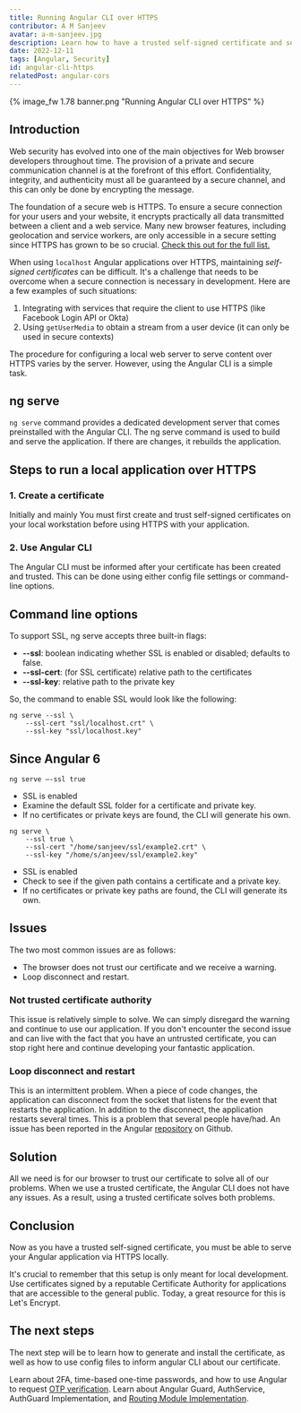 ```yaml
---
title: Running Angular CLI over HTTPS
contributor: A M Sanjeev
avatar: a-m-sanjeev.jpg
description: Learn how to have a trusted self-signed certificate and serve your Angular application via HTTPS locally.
date: 2022-12-11
tags: [Angular, Security]
id: angular-cli-https
relatedPost: angular-cors
---
```

{% image_fw 1.78 banner.png "Running Angular CLI over HTTPS" %}


<!-- toc -->

## Introduction

Web security has evolved into one of the main objectives for Web browser developers throughout time. The provision of a private and secure communication channel is at the forefront of this effort. Confidentiality, integrity, and authenticity must all be guaranteed by a secure channel, and this can only be done by encrypting the message.

The foundation of a secure web is HTTPS. To ensure a secure connection for your users and your website, it encrypts practically all data transmitted between a client and a web service. Many new browser features, including geolocation and service workers, are only accessible in a secure setting since HTTPS has grown to be so crucial. [Check this out for the full list.](https://developer.mozilla.org/en-US/docs/Web/Security/Secure_Contexts/features_restricted_to_secure_contexts)

When using `localhost` Angular applications over HTTPS, maintaining *self-signed certificates* can be difficult. It's a challenge that needs to be overcome when a secure connection is necessary in development. Here are a few examples of such situations:

1.  Integrating with services that require the client to use HTTPS (like Facebook Login API or Okta)
2.  Using `getUserMedia` to obtain a stream from a user device (it can only be used in secure contexts)

The procedure for configuring a local web server to serve content over HTTPS varies by the server. However, using the Angular CLI is a simple task.

## ng serve

`ng serve` command provides a dedicated development server that comes preinstalled with the Angular CLI. The ng serve command is used to build and serve the application. If there are changes, it rebuilds the application.

## Steps to run a local application over HTTPS

### 1. Create a certificate

Initially and mainly You must first create and trust self-signed certificates on your local workstation before using HTTPS with your application.
    
### 2. Use Angular CLI

The Angular CLI must be informed after your certificate has been created and trusted. This can be done using either config file settings or command-line options.
    

## Command line options

To support SSL, ng serve accepts three built-in flags:

*   **\--ssl**: boolean indicating whether SSL is enabled or disabled; defaults to false.
*   **\--ssl-cert**: (for SSL certificate) relative path to the certificates
*   **\--ssl-key**: relative path to the private key

So, the command to enable SSL would look like the following:

```
ng serve --ssl \
    --ssl-cert "ssl/localhost.crt" \
    --ssl-key "ssl/localhost.key"
```

## Since Angular 6

```
ng serve —-ssl true
```
*   SSL is enabled
*   Examine the default SSL folder for a certificate and private key.
*   If no certificates or private keys are found, the CLI will generate his own.

```
ng serve \
    --ssl true \
    --ssl-cert "/home/sanjeev/ssl/example2.crt" \
    --ssl-key "/home/s/anjeev/ssl/example2.key"
``` 

*   SSL is enabled
*   Check to see if the given path contains a certificate and a private key.
*   If no certificates or private key paths are found, the CLI will generate its own.

## Issues

The two most common issues are as follows:

- The browser does not trust our certificate and we receive a warning.
- Loop disconnect and restart.

### Not trusted certificate authority
    
This issue is relatively simple to solve. We can simply disregard the warning and continue to use our application. If you don't encounter the second issue and can live with the fact that you have an untrusted certificate, you can stop right here and continue developing your fantastic application.
    
### Loop disconnect and restart
    
This is an intermittent problem. When a piece of code changes, the application can disconnect from the socket that listens for the event that restarts the application. In addition to the disconnect, the application restarts several times. This is a problem that several people have/had. An issue has been reported in the Angular [repository](https://github.com/angular/angular-cli/issues/5826) on Github.

## Solution

All we need is for our browser to trust our certificate to solve all of our problems. When we use a trusted certificate, the Angular CLI does not have any issues. As a result, using a trusted certificate solves both problems.

## Conclusion

Now as you have a trusted self-signed certificate, you must be able to serve your Angular application via HTTPS locally.

It's crucial to remember that this setup is only meant for local development. Use certificates signed by a reputable Certificate Authority for applications that are accessible to the general public. Today, a great resource for this is Let's Encrypt.

## The next steps

The next step will be to learn how to generate and install the certificate, as well as how to use config files to inform angular CLI about our certificate.

Learn about 2FA, time-based one-time passwords, and how to use Angular to request [OTP verification](https://dev-academy.com/angular-otp-verification/). Learn about Angular Guard, AuthService, AuthGuard Implementation, and [Routing Module Implementation](https://dev-academy.com/angular-router-guard-rbac/).
